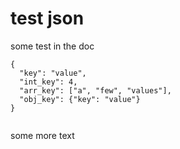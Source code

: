 # test json

some test in the doc

<pre><code>{ 
  <span class="code-string">"key"</span>: <span class="code-string">"value"</span>,
  <span class="code-string">"int_key"</span>: <span class="code-number">4</span>,
  <span class="code-string">"arr_key"</span>: [<span class="code-string">"a"</span>, <span class="code-string">"few"</span>, <span class="code-string">"values"</span>],
  <span class="code-string">"obj_key"</span>: {<span class="code-string">"key"</span>: <span class="code-string">"value"</span>}
}

</code></pre>


some more text
